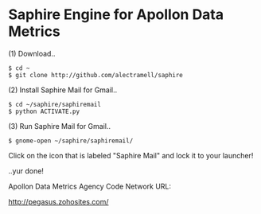 # Saphire Engine for Apollon Data Metrics

(1) Download..

    $ cd ~
    $ git clone http://github.com/alectramell/saphire

(2) Install Saphire Mail for Gmail..

    $ cd ~/saphire/saphiremail
    $ python ACTIVATE.py

(3) Run Saphire Mail for Gmail..

    $ gnome-open ~/saphire/saphiremail/

Click on the icon that is labeled "Saphire Mail" and lock it to your launcher!

..yur done!

Apollon Data Metrics Agency
Code Network URL: 

http://pegasus.zohosites.com/

